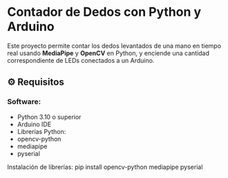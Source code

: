 # Contador de Dedos con Python y Arduino

Este proyecto permite contar los dedos levantados de una mano en tiempo real usando **MediaPipe** y **OpenCV** en Python, y enciende una cantidad correspondiente de LEDs conectados a un Arduino.

## ⚙️ Requisitos

### Software:
- Python 3.10 o superior
- Arduino IDE
- Librerías Python:
- opencv-python
- mediapipe
- pyserial

Instalación de librerías:
pip install opencv-python mediapipe pyserial
